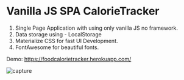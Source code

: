 # Vanilla JS SPA CalorieTracker
1) Single Page Application with using only vanilla JS no framework.
2) Data storage using - LocalStorage
3) Materialize CSS for fast UI Development.
4) FontAwesome for beautiful fonts. 

Demo: https://foodcalorietracker.herokuapp.com/

![capture](https://user-images.githubusercontent.com/15637153/44123515-92cd7176-9fdd-11e8-886d-b4769595e0ce.PNG)
